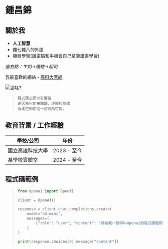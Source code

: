 # 鍾昌錦

## 關於我
- **人工智慧**  
- 雜七雜八的外語  
- 機器學習(讓電腦和手機會自己拿筆讀書學習)    

_座右銘：牛奶->優格->起司_

我最喜歡的網站 - [高科大官網](https://www.nkust.edu.tw/)

![這啥?](https://media3.giphy.com/media/v1.Y2lkPTc5MGI3NjExb2cwZmRubnF4bHludWFnbGVlcjIxa3hibW1nd2V5bjRjam5oNnY5cyZlcD12MV9pbnRlcm5hbF9naWZfYnlfaWQmY3Q9Zw/s78TZxnbE7mGQvel6z/giphy.gif)

> ```
> 程式碼之所以有價值
> 是因為它能被閱讀、理解和修改
> 版本控制使這一切成為可能。
> ```


## 教育背景 / 工作經驗
| 學校/公司 | 年份 |
|-----------|------|
| 國立高雄科技大學 | 2023 - 至今 |
| 某學校實驗室 | 2024 - 至今 |

## 程式碼範例
> ```python
> from openai import OpenAI
>
> client = OpenAI()
>
> response = client.chat.completions.create(
>     model="o3-mini",
>     messages=[
>         {"role": "user", "content": "請給我一段呼叫openai的程式碼範例"}
>     ]
> )
>
> print(response.choices[0].message["content"])
> ```
